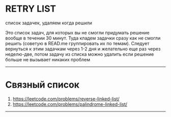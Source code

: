 # RETRY LIST
список задачек, удаляем когда решили 

Это список задач, для которых вы не смогли придумать решение вообще в течении 30 минут. Туда кладем задачки сразу как не смогли решить (советую в READ.me группировать их по темам). Следует вернуться к этим задачкам через 1-2 дня и желательно еще раз через неделю-две, потом задачу из списка можно удалить если решение больше не вызывает никаких проблем

--- 

# Связный список

1. https://leetcode.com/problems/reverse-linked-list/
2. https://leetcode.com/problems/palindrome-linked-list/

---
